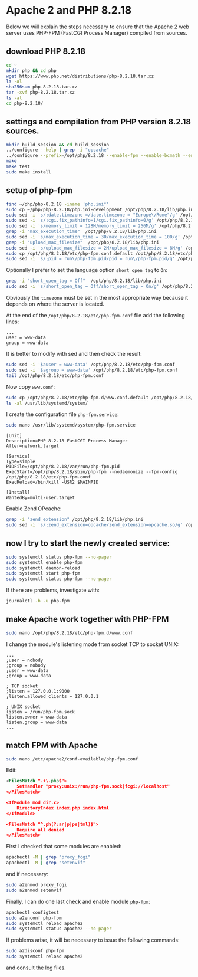 # Apache 2 and PHP 8.2.18

Below we will explain the steps necessary to ensure that the Apache 2 web server uses PHP-FPM (FastCGI Process Manager) compiled from sources.

## download PHP 8.2.18

```bash
cd ~
mkdir php && cd php
wget https://www.php.net/distributions/php-8.2.18.tar.xz
ls -al
sha256sum php-8.2.18.tar.xz
tar -xvf php-8.2.18.tar.xz
ls -al
cd php-8.2.18/
```

## settings and compilation from PHP version 8.2.18 sources.

```bash
mkdir build_session && cd build_session
../configure --help | grep -i "opcache"
../configure --prefix=/opt/php/8.2.18 --enable-fpm --enable-bcmath --enable-opcache --enable-ftp --with-openssl --disable-cgi --enable-mbstring --with-curl --with-mysqli --with-pdo-mysql --enable-intl --with-zlib --with-bz2 --enable-gd --with-jpeg --with-gettext --with-gmp --with-xsl --enable-zts --enable-gcov --enable-debug
make
make test
sudo make install
```

## setup of php-fpm

```bash
find ~/php/php-8.2.18 -iname 'php.ini*'
sudo cp ~/php/php-8.2.18/php.ini-development /opt/php/8.2.18/lib/php.ini
sudo sed -i 's/;date.timezone =/date.timezone = "Europe\/Rome"/g' /opt/php/8.2.18/lib/php.ini
sudo sed -i 's/;cgi.fix_pathinfo=1/cgi.fix_pathinfo=0/g' /opt/php/8.2.18/lib/php.ini
sudo sed -i 's/memory_limit = 128M/memory_limit = 256M/g' /opt/php/8.2.18/lib/php.ini
grep -i "max_execution_time"  /opt/php/8.2.18/lib/php.ini
sudo sed -i 's/max_execution_time = 30/max_execution_time = 100/g' /opt/php/8.2.18/lib/php.ini
grep -i "upload_max_filesize"  /opt/php/8.2.18/lib/php.ini
sudo sed -i 's/upload_max_filesize = 2M/upload_max_filesize = 8M/g' /opt/php/8.2.18/lib/php.ini
sudo cp /opt/php/8.2.18/etc/php-fpm.conf.default /opt/php/8.2.18/etc/php-fpm.conf
sudo sed -i 's/;pid = run\/php-fpm.pid/pid = run\/php-fpm.pid/g' /opt/php/8.2.18/etc/php-fpm.conf
```

Optionally I prefer to set the language option `short_open_tag` to `On`:

```bash
grep -i "short_open_tag = Off"  /opt/php/8.2.18/lib/php.ini
sudo sed -i 's/short_open_tag = Off/short_open_tag = On/g' /opt/php/8.2.18/lib/php.ini
```

Obviously the `timezone` must be set in the most appropriate way because it depends on where the server is located.

At the end of the `/opt/php/8.2.18/etc/php-fpm.conf` file add the following lines:

```text
...
user = www-data
group = www-data
```

It is better to modify with sed and then check the result:

```bash
sudo sed -i '$auser = www-data' /opt/php/8.2.18/etc/php-fpm.conf
sudo sed -i '$agroup = www-data' /opt/php/8.2.18/etc/php-fpm.conf
tail /opt/php/8.2.18/etc/php-fpm.conf
```

Now copy `www.conf`:

```bash
sudo cp /opt/php/8.2.18/etc/php-fpm.d/www.conf.default /opt/php/8.2.18/etc/php-fpm.d/www.conf
ls -al /usr/lib/systemd/system/
```

I create the configuration file `php-fpm.service`:

```bash
sudo nano /usr/lib/systemd/system/php-fpm.service
```

```text
[Unit]
Description=PHP 8.2.18 FastCGI Process Manager
After=network.target

[Service]
Type=simple
PIDFile=/opt/php/8.2.18/var/run/php-fpm.pid
ExecStart=/opt/php/8.2.18/sbin/php-fpm --nodaemonize --fpm-config /opt/php/8.2.18/etc/php-fpm.conf
ExecReload=/bin/kill -USR2 $MAINPID

[Install]
WantedBy=multi-user.target
```

Enable Zend OPcache:

```bash
grep -i "zend_extension" /opt/php/8.2.18/lib/php.ini
sudo sed -i 's/;zend_extension=opcache/zend_extension=opcache.so/g' /opt/php/8.2.18/lib/php.ini
```

## now I try to start the newly created service:

```bash
sudo systemctl status php-fpm --no-pager
sudo systemctl enable php-fpm
sudo systemctl daemon-reload
sudo systemctl start php-fpm
sudo systemctl status php-fpm --no-pager
```

If there are problems, investigate with:

```bash
journalctl -b -u php-fpm
```

## make Apache work together with PHP-FPM

```bash
sudo nano /opt/php/8.2.18/etc/php-fpm.d/www.conf
```

I change the module's listening mode from socket TCP to socket UNIX:

```text
...
;user = nobody
;group = nobody
;user = www-data
;group = www-data

; TCP socket
;listen = 127.0.0.1:9000
;listen.allowed_clients = 127.0.0.1

; UNIX socket
listen = /run/php-fpm.sock
listen.owner = www-data
listen.group = www-data
...
```

## match FPM with Apache

```bash
sudo nano /etc/apache2/conf-available/php-fpm.conf
```

Edit:

```xml
<FilesMatch ".+\.php$">
    SetHandler "proxy:unix:/run/php-fpm.sock|fcgi://localhost"
</FilesMatch>

<IfModule mod_dir.c>
    DirectoryIndex index.php index.html
</IfModule>

<FilesMatch "^.ph(?:ar|p|ps|tml)$">
    Require all denied
</FilesMatch>
```

First I checked that some modules are enabled:

```bash
apachectl -M | grep "proxy_fcgi"
apachectl -M | grep "setenvif"
```

and if necessary:

```bash
sudo a2enmod proxy_fcgi
sudo a2enmod setenvif
```

Finally, I can do one last check and enable module `php-fpm`:

```bash
apachectl configtest
sudo a2enconf php-fpm
sudo systemctl reload apache2
sudo systemctl status apache2 --no-pager
```

If problems arise, it will be necessary to issue the following commands: 

```bash
sudo a2disconf php-fpm
sudo systemctl reload apache2
```

and consult the log files.
